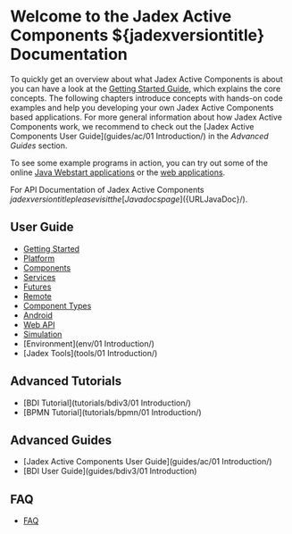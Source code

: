 # Welcome to the Jadex Active Components ${jadexversiontitle} Documentation

To quickly get an overview about what Jadex Active Components is about you can have a look at the [Getting Started Guide](getting-started/getting-started), which explains the core concepts.
The following chapters introduce concepts with hands-on code examples and help you developing your own Jadex Active Components based applications.
For more general information about how Jadex Active Components work, we recommend to check out the [Jadex Active Components User Guide](guides/ac/01 Introduction/) in the *Advanced Guides* section.

To see some example programs in action, you can try out some of the online [Java Webstart applications](${URLJadexExamples}) or the [web applications](https://www.activecomponents.org/jadex-applications-web/).

For API Documentation of Jadex Active Components ${jadexversiontitle} please visit the [Javadocs page](${URLJavaDoc}/).

## User Guide
  * [Getting Started](getting-started/getting-started/)
  * [Platform](platform/platform/)  
  * [Components](components/components/)  
  * [Services](services/services/)
  * [Futures](futures/futures/)
  * [Remote](remote/remote/)
  * [Component Types](component-types/component-types/)
  * [Android](android/android/)
  * [Web API](webapi/webapi/)
  * [Simulation](simulation/simulation/)
  * [Environment](env/01 Introduction/)
  * [Jadex Tools](tools/01 Introduction/)

## Advanced Tutorials
 * [BDI Tutorial](tutorials/bdiv3/01 Introduction/)
 * [BPMN Tutorial](tutorials/bpmn/01 Introduction/)

## Advanced Guides
 * [Jadex Active Components User Guide](guides/ac/01 Introduction/)
 * [BDI User Guide](guides/bdiv3/01 Introduction)  

## FAQ
 * [FAQ](faq/faq/)